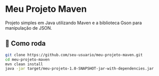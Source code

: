 # Meu Projeto Maven

Projeto simples em Java utilizando Maven e a biblioteca Gson para manipulação de JSON.

## 🚀 Como roda

```bash
git clone https://github.com/seu-usuario/meu-projeto-maven.git
cd meu-projeto-maven
mvn clean install
java -jar target/meu-projeto-1.0-SNAPSHOT-jar-with-dependencies.jar
```
